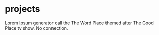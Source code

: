 # projects
Lorem Ipsum generator call the The Word Place themed after The Good Place tv show. No connection. 